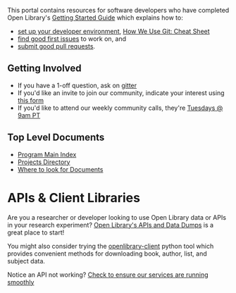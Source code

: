 This portal contains resources for software developers who have completed Open Library's [Getting Started Guide](https://github.com/internetarchive/openlibrary/blob/master/CONTRIBUTING.md) which explains how to:
* [set up your developer environment](https://github.com/internetarchive/openlibrary/tree/master/docker#welcome-to-the-docker-installation-guide-for-open-library-developers), [How We Use Git: Cheat Sheet](https://github.com/internetarchive/openlibrary/wiki/Git-Cheat-Sheet)
* [find good first issues](https://github.com/internetarchive/openlibrary/issues?q=is%3Aopen+is%3Aissue+label%3A%22Needs%3A+Help%22+label%3A%22Good+First+Issue%22) to work on, and
* [submit good pull requests](https://github.com/internetarchive/openlibrary/blob/master/CONTRIBUTING.md#submitting-pull-requests).

## Getting Involved

* If you have a 1-off question, ask on [gitter](https://gitter.im/theopenlibrary/Lobby)
* If you'd like an invite to join our community, indicate your interest using [this form](https://openlibrary.org/volunteer)
* If you'd like to attend our weekly community calls, they're [Tuesdays @ 9am PT](https://github.com/internetarchive/openlibrary/wiki/Community-Call) 

## Top Level Documents

* [Program Main Index](https://docs.google.com/document/d/1KJr3A81Gew7nfuyo9PnCLCjNBDs5c7iR4loOGm1Pafs/)
* [Projects Directory](https://docs.google.com/document/d/1Kliq7Hs8qpTCtAAp7LKSS8ULenX7l5hQADdo3Y6O8Is/)
* [Where to look for Documents](https://github.com/internetarchive/openlibrary/wiki/Documentation)

# APIs & Client Libraries

Are you a researcher or developer looking to use Open Library data or APIs in your research experiment?
[Open Library's APIs and Data Dumps](https://openlibrary.org/developers/api) is a great place to start!

You might also consider trying the [openlibrary-client](https://github.com/internetarchive/openlibrary-client) python tool which provides convenient methods for downloading book, author, list, and subject data.

Notice an API not working? [Check to ensure our services are running smoothly](https://status.archivelab.org)